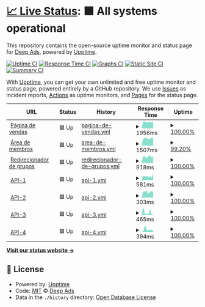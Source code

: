 # [📈 Live Status](https://status.deepads.com.br): <!--live status--> **🟩 All systems operational**

This repository contains the open-source uptime monitor and status page for [Deep Ads](https://deepads.com.br/), powered by [Upptime](https://github.com/upptime/upptime).

[![Uptime CI](https://github.com/Deep-Ads/status/workflows/Uptime%20CI/badge.svg)](https://github.com/Deep-Ads/status/actions?query=workflow%3A%22Uptime+CI%22)
[![Response Time CI](https://github.com/Deep-Ads/status/workflows/Response%20Time%20CI/badge.svg)](https://github.com/Deep-Ads/status/actions?query=workflow%3A%22Response+Time+CI%22)
[![Graphs CI](https://github.com/Deep-Ads/status/workflows/Graphs%20CI/badge.svg)](https://github.com/Deep-Ads/status/actions?query=workflow%3A%22Graphs+CI%22)
[![Static Site CI](https://github.com/Deep-Ads/status/workflows/Static%20Site%20CI/badge.svg)](https://github.com/Deep-Ads/status/actions?query=workflow%3A%22Static+Site+CI%22)
[![Summary CI](https://github.com/Deep-Ads/status/workflows/Summary%20CI/badge.svg)](https://github.com/Deep-Ads/status/actions?query=workflow%3A%22Summary+CI%22)

With [Upptime](https://upptime.js.org), you can get your own unlimited and free uptime monitor and status page, powered entirely by a GitHub repository. We use [Issues](https://github.com/Deep-Ads/status/issues) as incident reports, [Actions](https://github.com/Deep-Ads/status/actions) as uptime monitors, and [Pages](https://status.deepads.com.br) for the status page.

<!--start: status pages-->
<!-- This summary is generated by Upptime (https://github.com/upptime/upptime) -->
<!-- Do not edit this manually, your changes will be overwritten -->
<!-- prettier-ignore -->
| URL | Status | History | Response Time | Uptime |
| --- | ------ | ------- | ------------- | ------ |
| <img alt="" src="https://favicons.githubusercontent.com/www.deeptools.com.br" height="13"> [Página de vendas](https://www.deeptools.com.br) | 🟩 Up | [pagina-de-vendas.yml](https://github.com/Deep-Ads/status/commits/HEAD/history/pagina-de-vendas.yml) | <details><summary><img alt="Response time graph" src="./graphs/pagina-de-vendas/response-time-week.png" height="20"> 1956ms</summary><br><a href="https://status.deepads.com.br/history/pagina-de-vendas"><img alt="Response time 1874" src="https://img.shields.io/endpoint?url=https%3A%2F%2Fraw.githubusercontent.com%2FDeep-Ads%2Fstatus%2FHEAD%2Fapi%2Fpagina-de-vendas%2Fresponse-time.json"></a><br><a href="https://status.deepads.com.br/history/pagina-de-vendas"><img alt="24-hour response time 1638" src="https://img.shields.io/endpoint?url=https%3A%2F%2Fraw.githubusercontent.com%2FDeep-Ads%2Fstatus%2FHEAD%2Fapi%2Fpagina-de-vendas%2Fresponse-time-day.json"></a><br><a href="https://status.deepads.com.br/history/pagina-de-vendas"><img alt="7-day response time 1956" src="https://img.shields.io/endpoint?url=https%3A%2F%2Fraw.githubusercontent.com%2FDeep-Ads%2Fstatus%2FHEAD%2Fapi%2Fpagina-de-vendas%2Fresponse-time-week.json"></a><br><a href="https://status.deepads.com.br/history/pagina-de-vendas"><img alt="30-day response time 1874" src="https://img.shields.io/endpoint?url=https%3A%2F%2Fraw.githubusercontent.com%2FDeep-Ads%2Fstatus%2FHEAD%2Fapi%2Fpagina-de-vendas%2Fresponse-time-month.json"></a><br><a href="https://status.deepads.com.br/history/pagina-de-vendas"><img alt="1-year response time 1874" src="https://img.shields.io/endpoint?url=https%3A%2F%2Fraw.githubusercontent.com%2FDeep-Ads%2Fstatus%2FHEAD%2Fapi%2Fpagina-de-vendas%2Fresponse-time-year.json"></a></details> | <details><summary><a href="https://status.deepads.com.br/history/pagina-de-vendas">100.00%</a></summary><a href="https://status.deepads.com.br/history/pagina-de-vendas"><img alt="All-time uptime 99.51%" src="https://img.shields.io/endpoint?url=https%3A%2F%2Fraw.githubusercontent.com%2FDeep-Ads%2Fstatus%2FHEAD%2Fapi%2Fpagina-de-vendas%2Fuptime.json"></a><br><a href="https://status.deepads.com.br/history/pagina-de-vendas"><img alt="24-hour uptime 100.00%" src="https://img.shields.io/endpoint?url=https%3A%2F%2Fraw.githubusercontent.com%2FDeep-Ads%2Fstatus%2FHEAD%2Fapi%2Fpagina-de-vendas%2Fuptime-day.json"></a><br><a href="https://status.deepads.com.br/history/pagina-de-vendas"><img alt="7-day uptime 100.00%" src="https://img.shields.io/endpoint?url=https%3A%2F%2Fraw.githubusercontent.com%2FDeep-Ads%2Fstatus%2FHEAD%2Fapi%2Fpagina-de-vendas%2Fuptime-week.json"></a><br><a href="https://status.deepads.com.br/history/pagina-de-vendas"><img alt="30-day uptime 99.51%" src="https://img.shields.io/endpoint?url=https%3A%2F%2Fraw.githubusercontent.com%2FDeep-Ads%2Fstatus%2FHEAD%2Fapi%2Fpagina-de-vendas%2Fuptime-month.json"></a><br><a href="https://status.deepads.com.br/history/pagina-de-vendas"><img alt="1-year uptime 99.51%" src="https://img.shields.io/endpoint?url=https%3A%2F%2Fraw.githubusercontent.com%2FDeep-Ads%2Fstatus%2FHEAD%2Fapi%2Fpagina-de-vendas%2Fuptime-year.json"></a></details>
| <img alt="" src="https://favicons.githubusercontent.com/painel.deeptools.com.br" height="13"> [Área de membros](https://painel.deeptools.com.br) | 🟩 Up | [area-de-membros.yml](https://github.com/Deep-Ads/status/commits/HEAD/history/area-de-membros.yml) | <details><summary><img alt="Response time graph" src="./graphs/area-de-membros/response-time-week.png" height="20"> 1507ms</summary><br><a href="https://status.deepads.com.br/history/area-de-membros"><img alt="Response time 1513" src="https://img.shields.io/endpoint?url=https%3A%2F%2Fraw.githubusercontent.com%2FDeep-Ads%2Fstatus%2FHEAD%2Fapi%2Farea-de-membros%2Fresponse-time.json"></a><br><a href="https://status.deepads.com.br/history/area-de-membros"><img alt="24-hour response time 1530" src="https://img.shields.io/endpoint?url=https%3A%2F%2Fraw.githubusercontent.com%2FDeep-Ads%2Fstatus%2FHEAD%2Fapi%2Farea-de-membros%2Fresponse-time-day.json"></a><br><a href="https://status.deepads.com.br/history/area-de-membros"><img alt="7-day response time 1507" src="https://img.shields.io/endpoint?url=https%3A%2F%2Fraw.githubusercontent.com%2FDeep-Ads%2Fstatus%2FHEAD%2Fapi%2Farea-de-membros%2Fresponse-time-week.json"></a><br><a href="https://status.deepads.com.br/history/area-de-membros"><img alt="30-day response time 1513" src="https://img.shields.io/endpoint?url=https%3A%2F%2Fraw.githubusercontent.com%2FDeep-Ads%2Fstatus%2FHEAD%2Fapi%2Farea-de-membros%2Fresponse-time-month.json"></a><br><a href="https://status.deepads.com.br/history/area-de-membros"><img alt="1-year response time 1513" src="https://img.shields.io/endpoint?url=https%3A%2F%2Fraw.githubusercontent.com%2FDeep-Ads%2Fstatus%2FHEAD%2Fapi%2Farea-de-membros%2Fresponse-time-year.json"></a></details> | <details><summary><a href="https://status.deepads.com.br/history/area-de-membros">99.20%</a></summary><a href="https://status.deepads.com.br/history/area-de-membros"><img alt="All-time uptime 99.23%" src="https://img.shields.io/endpoint?url=https%3A%2F%2Fraw.githubusercontent.com%2FDeep-Ads%2Fstatus%2FHEAD%2Fapi%2Farea-de-membros%2Fuptime.json"></a><br><a href="https://status.deepads.com.br/history/area-de-membros"><img alt="24-hour uptime 100.00%" src="https://img.shields.io/endpoint?url=https%3A%2F%2Fraw.githubusercontent.com%2FDeep-Ads%2Fstatus%2FHEAD%2Fapi%2Farea-de-membros%2Fuptime-day.json"></a><br><a href="https://status.deepads.com.br/history/area-de-membros"><img alt="7-day uptime 99.20%" src="https://img.shields.io/endpoint?url=https%3A%2F%2Fraw.githubusercontent.com%2FDeep-Ads%2Fstatus%2FHEAD%2Fapi%2Farea-de-membros%2Fuptime-week.json"></a><br><a href="https://status.deepads.com.br/history/area-de-membros"><img alt="30-day uptime 99.23%" src="https://img.shields.io/endpoint?url=https%3A%2F%2Fraw.githubusercontent.com%2FDeep-Ads%2Fstatus%2FHEAD%2Fapi%2Farea-de-membros%2Fuptime-month.json"></a><br><a href="https://status.deepads.com.br/history/area-de-membros"><img alt="1-year uptime 99.23%" src="https://img.shields.io/endpoint?url=https%3A%2F%2Fraw.githubusercontent.com%2FDeep-Ads%2Fstatus%2FHEAD%2Fapi%2Farea-de-membros%2Fuptime-year.json"></a></details>
| <img alt="" src="https://favicons.githubusercontent.com/br.deepads.com.br" height="13"> [Redirecionador de grupos](https://br.deepads.com.br) | 🟩 Up | [redirecionador-de-grupos.yml](https://github.com/Deep-Ads/status/commits/HEAD/history/redirecionador-de-grupos.yml) | <details><summary><img alt="Response time graph" src="./graphs/redirecionador-de-grupos/response-time-week.png" height="20"> 918ms</summary><br><a href="https://status.deepads.com.br/history/redirecionador-de-grupos"><img alt="Response time 911" src="https://img.shields.io/endpoint?url=https%3A%2F%2Fraw.githubusercontent.com%2FDeep-Ads%2Fstatus%2FHEAD%2Fapi%2Fredirecionador-de-grupos%2Fresponse-time.json"></a><br><a href="https://status.deepads.com.br/history/redirecionador-de-grupos"><img alt="24-hour response time 694" src="https://img.shields.io/endpoint?url=https%3A%2F%2Fraw.githubusercontent.com%2FDeep-Ads%2Fstatus%2FHEAD%2Fapi%2Fredirecionador-de-grupos%2Fresponse-time-day.json"></a><br><a href="https://status.deepads.com.br/history/redirecionador-de-grupos"><img alt="7-day response time 918" src="https://img.shields.io/endpoint?url=https%3A%2F%2Fraw.githubusercontent.com%2FDeep-Ads%2Fstatus%2FHEAD%2Fapi%2Fredirecionador-de-grupos%2Fresponse-time-week.json"></a><br><a href="https://status.deepads.com.br/history/redirecionador-de-grupos"><img alt="30-day response time 911" src="https://img.shields.io/endpoint?url=https%3A%2F%2Fraw.githubusercontent.com%2FDeep-Ads%2Fstatus%2FHEAD%2Fapi%2Fredirecionador-de-grupos%2Fresponse-time-month.json"></a><br><a href="https://status.deepads.com.br/history/redirecionador-de-grupos"><img alt="1-year response time 911" src="https://img.shields.io/endpoint?url=https%3A%2F%2Fraw.githubusercontent.com%2FDeep-Ads%2Fstatus%2FHEAD%2Fapi%2Fredirecionador-de-grupos%2Fresponse-time-year.json"></a></details> | <details><summary><a href="https://status.deepads.com.br/history/redirecionador-de-grupos">100.00%</a></summary><a href="https://status.deepads.com.br/history/redirecionador-de-grupos"><img alt="All-time uptime 99.58%" src="https://img.shields.io/endpoint?url=https%3A%2F%2Fraw.githubusercontent.com%2FDeep-Ads%2Fstatus%2FHEAD%2Fapi%2Fredirecionador-de-grupos%2Fuptime.json"></a><br><a href="https://status.deepads.com.br/history/redirecionador-de-grupos"><img alt="24-hour uptime 100.00%" src="https://img.shields.io/endpoint?url=https%3A%2F%2Fraw.githubusercontent.com%2FDeep-Ads%2Fstatus%2FHEAD%2Fapi%2Fredirecionador-de-grupos%2Fuptime-day.json"></a><br><a href="https://status.deepads.com.br/history/redirecionador-de-grupos"><img alt="7-day uptime 100.00%" src="https://img.shields.io/endpoint?url=https%3A%2F%2Fraw.githubusercontent.com%2FDeep-Ads%2Fstatus%2FHEAD%2Fapi%2Fredirecionador-de-grupos%2Fuptime-week.json"></a><br><a href="https://status.deepads.com.br/history/redirecionador-de-grupos"><img alt="30-day uptime 99.58%" src="https://img.shields.io/endpoint?url=https%3A%2F%2Fraw.githubusercontent.com%2FDeep-Ads%2Fstatus%2FHEAD%2Fapi%2Fredirecionador-de-grupos%2Fuptime-month.json"></a><br><a href="https://status.deepads.com.br/history/redirecionador-de-grupos"><img alt="1-year uptime 99.58%" src="https://img.shields.io/endpoint?url=https%3A%2F%2Fraw.githubusercontent.com%2FDeep-Ads%2Fstatus%2FHEAD%2Fapi%2Fredirecionador-de-grupos%2Fuptime-year.json"></a></details>
| <img alt="" src="https://favicons.githubusercontent.com/wpp-01.deepads.com.br" height="13"> [API-1](https://wpp-01.deepads.com.br/) | 🟩 Up | [api-1.yml](https://github.com/Deep-Ads/status/commits/HEAD/history/api-1.yml) | <details><summary><img alt="Response time graph" src="./graphs/api-1/response-time-week.png" height="20"> 581ms</summary><br><a href="https://status.deepads.com.br/history/api-1"><img alt="Response time 11239" src="https://img.shields.io/endpoint?url=https%3A%2F%2Fraw.githubusercontent.com%2FDeep-Ads%2Fstatus%2FHEAD%2Fapi%2Fapi-1%2Fresponse-time.json"></a><br><a href="https://status.deepads.com.br/history/api-1"><img alt="24-hour response time 457" src="https://img.shields.io/endpoint?url=https%3A%2F%2Fraw.githubusercontent.com%2FDeep-Ads%2Fstatus%2FHEAD%2Fapi%2Fapi-1%2Fresponse-time-day.json"></a><br><a href="https://status.deepads.com.br/history/api-1"><img alt="7-day response time 581" src="https://img.shields.io/endpoint?url=https%3A%2F%2Fraw.githubusercontent.com%2FDeep-Ads%2Fstatus%2FHEAD%2Fapi%2Fapi-1%2Fresponse-time-week.json"></a><br><a href="https://status.deepads.com.br/history/api-1"><img alt="30-day response time 11239" src="https://img.shields.io/endpoint?url=https%3A%2F%2Fraw.githubusercontent.com%2FDeep-Ads%2Fstatus%2FHEAD%2Fapi%2Fapi-1%2Fresponse-time-month.json"></a><br><a href="https://status.deepads.com.br/history/api-1"><img alt="1-year response time 11239" src="https://img.shields.io/endpoint?url=https%3A%2F%2Fraw.githubusercontent.com%2FDeep-Ads%2Fstatus%2FHEAD%2Fapi%2Fapi-1%2Fresponse-time-year.json"></a></details> | <details><summary><a href="https://status.deepads.com.br/history/api-1">100.00%</a></summary><a href="https://status.deepads.com.br/history/api-1"><img alt="All-time uptime 80.04%" src="https://img.shields.io/endpoint?url=https%3A%2F%2Fraw.githubusercontent.com%2FDeep-Ads%2Fstatus%2FHEAD%2Fapi%2Fapi-1%2Fuptime.json"></a><br><a href="https://status.deepads.com.br/history/api-1"><img alt="24-hour uptime 100.00%" src="https://img.shields.io/endpoint?url=https%3A%2F%2Fraw.githubusercontent.com%2FDeep-Ads%2Fstatus%2FHEAD%2Fapi%2Fapi-1%2Fuptime-day.json"></a><br><a href="https://status.deepads.com.br/history/api-1"><img alt="7-day uptime 100.00%" src="https://img.shields.io/endpoint?url=https%3A%2F%2Fraw.githubusercontent.com%2FDeep-Ads%2Fstatus%2FHEAD%2Fapi%2Fapi-1%2Fuptime-week.json"></a><br><a href="https://status.deepads.com.br/history/api-1"><img alt="30-day uptime 80.04%" src="https://img.shields.io/endpoint?url=https%3A%2F%2Fraw.githubusercontent.com%2FDeep-Ads%2Fstatus%2FHEAD%2Fapi%2Fapi-1%2Fuptime-month.json"></a><br><a href="https://status.deepads.com.br/history/api-1"><img alt="1-year uptime 80.04%" src="https://img.shields.io/endpoint?url=https%3A%2F%2Fraw.githubusercontent.com%2FDeep-Ads%2Fstatus%2FHEAD%2Fapi%2Fapi-1%2Fuptime-year.json"></a></details>
| <img alt="" src="https://favicons.githubusercontent.com/wpp-03.deepads.com.br" height="13"> [API-2](https://wpp-03.deepads.com.br/) | 🟩 Up | [api-2.yml](https://github.com/Deep-Ads/status/commits/HEAD/history/api-2.yml) | <details><summary><img alt="Response time graph" src="./graphs/api-2/response-time-week.png" height="20"> 303ms</summary><br><a href="https://status.deepads.com.br/history/api-2"><img alt="Response time 6510" src="https://img.shields.io/endpoint?url=https%3A%2F%2Fraw.githubusercontent.com%2FDeep-Ads%2Fstatus%2FHEAD%2Fapi%2Fapi-2%2Fresponse-time.json"></a><br><a href="https://status.deepads.com.br/history/api-2"><img alt="24-hour response time 325" src="https://img.shields.io/endpoint?url=https%3A%2F%2Fraw.githubusercontent.com%2FDeep-Ads%2Fstatus%2FHEAD%2Fapi%2Fapi-2%2Fresponse-time-day.json"></a><br><a href="https://status.deepads.com.br/history/api-2"><img alt="7-day response time 303" src="https://img.shields.io/endpoint?url=https%3A%2F%2Fraw.githubusercontent.com%2FDeep-Ads%2Fstatus%2FHEAD%2Fapi%2Fapi-2%2Fresponse-time-week.json"></a><br><a href="https://status.deepads.com.br/history/api-2"><img alt="30-day response time 6510" src="https://img.shields.io/endpoint?url=https%3A%2F%2Fraw.githubusercontent.com%2FDeep-Ads%2Fstatus%2FHEAD%2Fapi%2Fapi-2%2Fresponse-time-month.json"></a><br><a href="https://status.deepads.com.br/history/api-2"><img alt="1-year response time 6510" src="https://img.shields.io/endpoint?url=https%3A%2F%2Fraw.githubusercontent.com%2FDeep-Ads%2Fstatus%2FHEAD%2Fapi%2Fapi-2%2Fresponse-time-year.json"></a></details> | <details><summary><a href="https://status.deepads.com.br/history/api-2">100.00%</a></summary><a href="https://status.deepads.com.br/history/api-2"><img alt="All-time uptime 94.90%" src="https://img.shields.io/endpoint?url=https%3A%2F%2Fraw.githubusercontent.com%2FDeep-Ads%2Fstatus%2FHEAD%2Fapi%2Fapi-2%2Fuptime.json"></a><br><a href="https://status.deepads.com.br/history/api-2"><img alt="24-hour uptime 100.00%" src="https://img.shields.io/endpoint?url=https%3A%2F%2Fraw.githubusercontent.com%2FDeep-Ads%2Fstatus%2FHEAD%2Fapi%2Fapi-2%2Fuptime-day.json"></a><br><a href="https://status.deepads.com.br/history/api-2"><img alt="7-day uptime 100.00%" src="https://img.shields.io/endpoint?url=https%3A%2F%2Fraw.githubusercontent.com%2FDeep-Ads%2Fstatus%2FHEAD%2Fapi%2Fapi-2%2Fuptime-week.json"></a><br><a href="https://status.deepads.com.br/history/api-2"><img alt="30-day uptime 94.90%" src="https://img.shields.io/endpoint?url=https%3A%2F%2Fraw.githubusercontent.com%2FDeep-Ads%2Fstatus%2FHEAD%2Fapi%2Fapi-2%2Fuptime-month.json"></a><br><a href="https://status.deepads.com.br/history/api-2"><img alt="1-year uptime 94.90%" src="https://img.shields.io/endpoint?url=https%3A%2F%2Fraw.githubusercontent.com%2FDeep-Ads%2Fstatus%2FHEAD%2Fapi%2Fapi-2%2Fuptime-year.json"></a></details>
| <img alt="" src="https://favicons.githubusercontent.com/wpp-04.deepads.com.br" height="13"> [API-3](https://wpp-04.deepads.com.br/) | 🟩 Up | [api-3.yml](https://github.com/Deep-Ads/status/commits/HEAD/history/api-3.yml) | <details><summary><img alt="Response time graph" src="./graphs/api-3/response-time-week.png" height="20"> 465ms</summary><br><a href="https://status.deepads.com.br/history/api-3"><img alt="Response time 3886" src="https://img.shields.io/endpoint?url=https%3A%2F%2Fraw.githubusercontent.com%2FDeep-Ads%2Fstatus%2FHEAD%2Fapi%2Fapi-3%2Fresponse-time.json"></a><br><a href="https://status.deepads.com.br/history/api-3"><img alt="24-hour response time 336" src="https://img.shields.io/endpoint?url=https%3A%2F%2Fraw.githubusercontent.com%2FDeep-Ads%2Fstatus%2FHEAD%2Fapi%2Fapi-3%2Fresponse-time-day.json"></a><br><a href="https://status.deepads.com.br/history/api-3"><img alt="7-day response time 465" src="https://img.shields.io/endpoint?url=https%3A%2F%2Fraw.githubusercontent.com%2FDeep-Ads%2Fstatus%2FHEAD%2Fapi%2Fapi-3%2Fresponse-time-week.json"></a><br><a href="https://status.deepads.com.br/history/api-3"><img alt="30-day response time 3886" src="https://img.shields.io/endpoint?url=https%3A%2F%2Fraw.githubusercontent.com%2FDeep-Ads%2Fstatus%2FHEAD%2Fapi%2Fapi-3%2Fresponse-time-month.json"></a><br><a href="https://status.deepads.com.br/history/api-3"><img alt="1-year response time 3886" src="https://img.shields.io/endpoint?url=https%3A%2F%2Fraw.githubusercontent.com%2FDeep-Ads%2Fstatus%2FHEAD%2Fapi%2Fapi-3%2Fresponse-time-year.json"></a></details> | <details><summary><a href="https://status.deepads.com.br/history/api-3">100.00%</a></summary><a href="https://status.deepads.com.br/history/api-3"><img alt="All-time uptime 84.79%" src="https://img.shields.io/endpoint?url=https%3A%2F%2Fraw.githubusercontent.com%2FDeep-Ads%2Fstatus%2FHEAD%2Fapi%2Fapi-3%2Fuptime.json"></a><br><a href="https://status.deepads.com.br/history/api-3"><img alt="24-hour uptime 100.00%" src="https://img.shields.io/endpoint?url=https%3A%2F%2Fraw.githubusercontent.com%2FDeep-Ads%2Fstatus%2FHEAD%2Fapi%2Fapi-3%2Fuptime-day.json"></a><br><a href="https://status.deepads.com.br/history/api-3"><img alt="7-day uptime 100.00%" src="https://img.shields.io/endpoint?url=https%3A%2F%2Fraw.githubusercontent.com%2FDeep-Ads%2Fstatus%2FHEAD%2Fapi%2Fapi-3%2Fuptime-week.json"></a><br><a href="https://status.deepads.com.br/history/api-3"><img alt="30-day uptime 84.79%" src="https://img.shields.io/endpoint?url=https%3A%2F%2Fraw.githubusercontent.com%2FDeep-Ads%2Fstatus%2FHEAD%2Fapi%2Fapi-3%2Fuptime-month.json"></a><br><a href="https://status.deepads.com.br/history/api-3"><img alt="1-year uptime 84.79%" src="https://img.shields.io/endpoint?url=https%3A%2F%2Fraw.githubusercontent.com%2FDeep-Ads%2Fstatus%2FHEAD%2Fapi%2Fapi-3%2Fuptime-year.json"></a></details>
| <img alt="" src="https://favicons.githubusercontent.com/wpp-05.deepads.com.br" height="13"> [API-4](https://wpp-05.deepads.com.br/) | 🟩 Up | [api-4.yml](https://github.com/Deep-Ads/status/commits/HEAD/history/api-4.yml) | <details><summary><img alt="Response time graph" src="./graphs/api-4/response-time-week.png" height="20"> 394ms</summary><br><a href="https://status.deepads.com.br/history/api-4"><img alt="Response time 4424" src="https://img.shields.io/endpoint?url=https%3A%2F%2Fraw.githubusercontent.com%2FDeep-Ads%2Fstatus%2FHEAD%2Fapi%2Fapi-4%2Fresponse-time.json"></a><br><a href="https://status.deepads.com.br/history/api-4"><img alt="24-hour response time 336" src="https://img.shields.io/endpoint?url=https%3A%2F%2Fraw.githubusercontent.com%2FDeep-Ads%2Fstatus%2FHEAD%2Fapi%2Fapi-4%2Fresponse-time-day.json"></a><br><a href="https://status.deepads.com.br/history/api-4"><img alt="7-day response time 394" src="https://img.shields.io/endpoint?url=https%3A%2F%2Fraw.githubusercontent.com%2FDeep-Ads%2Fstatus%2FHEAD%2Fapi%2Fapi-4%2Fresponse-time-week.json"></a><br><a href="https://status.deepads.com.br/history/api-4"><img alt="30-day response time 4424" src="https://img.shields.io/endpoint?url=https%3A%2F%2Fraw.githubusercontent.com%2FDeep-Ads%2Fstatus%2FHEAD%2Fapi%2Fapi-4%2Fresponse-time-month.json"></a><br><a href="https://status.deepads.com.br/history/api-4"><img alt="1-year response time 4424" src="https://img.shields.io/endpoint?url=https%3A%2F%2Fraw.githubusercontent.com%2FDeep-Ads%2Fstatus%2FHEAD%2Fapi%2Fapi-4%2Fresponse-time-year.json"></a></details> | <details><summary><a href="https://status.deepads.com.br/history/api-4">100.00%</a></summary><a href="https://status.deepads.com.br/history/api-4"><img alt="All-time uptime 96.08%" src="https://img.shields.io/endpoint?url=https%3A%2F%2Fraw.githubusercontent.com%2FDeep-Ads%2Fstatus%2FHEAD%2Fapi%2Fapi-4%2Fuptime.json"></a><br><a href="https://status.deepads.com.br/history/api-4"><img alt="24-hour uptime 100.00%" src="https://img.shields.io/endpoint?url=https%3A%2F%2Fraw.githubusercontent.com%2FDeep-Ads%2Fstatus%2FHEAD%2Fapi%2Fapi-4%2Fuptime-day.json"></a><br><a href="https://status.deepads.com.br/history/api-4"><img alt="7-day uptime 100.00%" src="https://img.shields.io/endpoint?url=https%3A%2F%2Fraw.githubusercontent.com%2FDeep-Ads%2Fstatus%2FHEAD%2Fapi%2Fapi-4%2Fuptime-week.json"></a><br><a href="https://status.deepads.com.br/history/api-4"><img alt="30-day uptime 96.08%" src="https://img.shields.io/endpoint?url=https%3A%2F%2Fraw.githubusercontent.com%2FDeep-Ads%2Fstatus%2FHEAD%2Fapi%2Fapi-4%2Fuptime-month.json"></a><br><a href="https://status.deepads.com.br/history/api-4"><img alt="1-year uptime 96.08%" src="https://img.shields.io/endpoint?url=https%3A%2F%2Fraw.githubusercontent.com%2FDeep-Ads%2Fstatus%2FHEAD%2Fapi%2Fapi-4%2Fuptime-year.json"></a></details>

<!--end: status pages-->

[**Visit our status website →**](https://status.deepads.com.br)

## 📄 License

- Powered by: [Upptime](https://github.com/upptime/upptime)
- Code: [MIT](./LICENSE) © [Deep Ads](https://deepads.com.br/)
- Data in the `./history` directory: [Open Database License](https://opendatacommons.org/licenses/odbl/1-0/)

